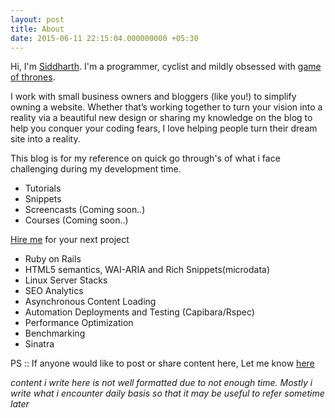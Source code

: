 ```yaml
---
layout: post
title: About
date: 2015-06-11 22:15:04.000000000 +05:30
---
```

Hi, I'm [Siddharth](https://github.com/sidongithub). I'm a programmer, cyclist and mildly obsessed with [game of thrones](http://www.hbo.com/game-of-thrones).

I work with small business owners and bloggers (like you!) to simplify owning a website. Whether that’s working together to turn your vision into a reality via a beautiful new design or sharing my knowledge on the blog to help you conquer your coding fears, I love helping people turn their dream site into a reality.

This blog is for my reference on quick go through's of what i face challenging during my development time.

* Tutorials
* Snippets
* Screencasts (Coming soon..)
* Courses (Coming soon..)

[Hire me](mailto:koolspy.siddhu@gmail.com) for your next project

* Ruby on Rails
* HTML5 semantics, WAI-ARIA and Rich Snippets(microdata)
* Linux Server Stacks
* SEO Analytics
* Asynchronous Content Loading
* Automation Deployments and Testing (Capibara/Rspec)
* Performance Optimization
* Benchmarking
* Sinatra

PS :: If anyone would like to post or share content here, Let me know [here](mailto:koolspy.siddhu@gmail.com)

*content i write here is not well formatted due to not enough time. Mostly i write what i encounter daily basis so that it may be useful to refer sometime later*

